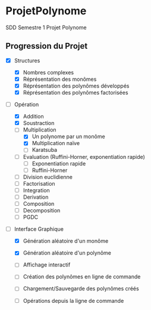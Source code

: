 ProjetPolynome
==============

SDD Semestre 1 Projet Polynome

## Progression du Projet

- [x] Structures
  
  - [x] Nombres complexes
  - [x] Réprésentation des monômes
  - [x] Réprésentation des polynômes développés
  - [x] Réprésentation des polynômes factorisées

- [ ] Opération
  - [x] Addition
  - [x] Soustraction
  - [ ] Multiplication
	- [x] Un polynome par un monôme
	- [x] Multiplication naïve
	- [ ] Karatsuba
  - [ ] Evaluation (Ruffini-Horner, exponentiation rapide)
	- [ ] Exponentiation rapide
	- [ ] Ruffini-Horner
  - [ ] Division euclidienne
  - [ ] Factorisation
  - [ ] Integration
  - [ ] Derivation
  - [ ] Composition
  - [ ] Decomposition
  - [ ] PGDC

- [ ] Interface Graphique
  - [x] Génération aléatoire d'un monôme
  - [x] Génération aléatoire d'un polynôme
  - [ ] Affichage interactif
  - [ ] Création des polynômes en ligne de commande
  - [ ] Chargement/Sauvegarde des polynômes créés
  - [ ] Opérations depuis la ligne de commande
  
